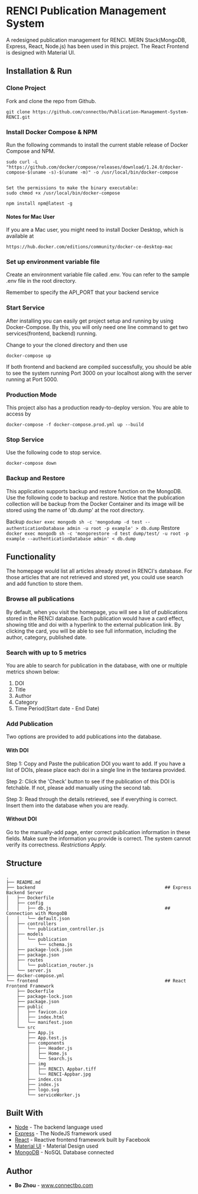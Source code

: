 # RENCI Publication Management System

A redesigned publication management for RENCI. MERN Stack(MongoDB, Express, React, Node.js) has been used in this project. The React Frontend is designed with Material UI.

## Installation & Run

### Clone Project
Fork and clone the repo from Github.
```
git clone https://github.com/connectbo/Publication-Management-System-RENCI.git
```

### Install Docker Compose & NPM
Run the following commands to install the current stable release of Docker Compose and NPM.

```
sudo curl -L "https://github.com/docker/compose/releases/download/1.24.0/docker-compose-$(uname -s)-$(uname -m)" -o /usr/local/bin/docker-compose
```

```

Set the permissions to make the binary executable:
sudo chmod +x /usr/local/bin/docker-compose
```


```
npm install npm@latest -g
```

#### Notes for Mac User
If you are a Mac user, you might need to install Docker Desktop, which is available at
```
https://hub.docker.com/editions/community/docker-ce-desktop-mac
```

### Set up environment variable file
Create an environment variable file called .env. You can refer to the sample .env file in the root directory.

Remember to specify the API_PORT that your backend service


### Start Service
After installing you can easily get project setup and running by using Docker-Compose. By this, you will only need one line command to get two services(frontend, backend) running.

Change to your the cloned directory and then use

```
docker-compose up
```

If both frontend and backend are compiled successfully, you should be able to see the system running Port 3000 on your localhost along with the server running at Port 5000.

### Production Mode
This project also has a production ready-to-deploy version. You are able to access by
```
docker-compose -f docker-compose.prod.yml up --build
```

### Stop Service
Use the following code to stop service.
```
docker-compose down
```

### Backup and Restore
This application supports backup and restore function on the MongoDB. Use the following code to backup and restore. Notice that the publication collection will be backup from the Docker Container and its image will be stored using the name of 'db.dump' at the root directory.

Backup
```docker exec mongodb sh -c 'mongodump -d test --authenticationDatabase admin -u root -p example' > db.dump```
Restore
```docker exec mongodb sh -c 'mongorestore -d test dump/test/ -u root -p example --authenticationDatabase admin' < db.dump```



## Functionality

The homepage would list all articles already stored in RENCI's database. For those articles that are not retrieved and stored yet, you could use search and add function to store them.

### Browse all publications

By default, when you visit the homepage, you will see a list of publications stored in the RENCI database. Each publication would have a card effect, showing title and doi with a hyperlink to the external publication link. By clicking the card, you will be able to see full information, including the author, category, published date.

### Search with up to 5 metrics
You are able to search for publication in the database, with one or multiple metrics shown below:

1. DOI
2. Title
3. Author
4. Category
5. Time Period(Start date - End Date)

### Add Publication
Two options are provided to add publications into the database.

#### With DOI
Step 1: Copy and Paste the publication DOI you want to add. If you have a list of DOIs, please place each doi in a single line in the textarea provided.

Step 2: Click the 'Check' button to see if the publication of this DOI is fetchable. If not, please add manually using the second tab.

Step 3: Read through the details retrieved, see if everything is correct. Insert them into the database when you are ready.

#### Without DOI
Go to the manually-add page, enter correct publication information in these fields. Make sure the information you provide is correct. The system cannot verify its correctness.
 *Restrictions Apply.*

## Structure

```
.
├── README.md
├── backend                                                 ## Express Backend Server
│   ├── Dockerfile
│   ├── config
│   │   ├── db.js                                           ## Connection with MongoDB
│   │   └── default.json
│   ├── controllers                                         
│   │   └── publication_controller.js
│   ├── models
│   │   └── publication
│   │       └── schema.js                                  
│   ├── package-lock.json
│   ├── package.json
│   ├── routes
│   │   └── publication_router.js
│   └── server.js                                           
├── docker-compose.yml
└── frontend                                                ## React Frontend Framework
    ├── Dockerfile
    ├── package-lock.json
    ├── package.json
    ├── public
    │   ├── favicon.ico
    │   ├── index.html
    │   └── manifest.json
    └── src
        ├── App.js
        ├── App.test.js
        ├── components                                      
        │   ├── Header.js
        │   ├── Home.js
        │   └── Search.js
        ├── img
        │   ├── RENCI\ Appbar.tiff
        │   └── RENCI-Appbar.jpg
        ├── index.css
        ├── index.js
        ├── logo.svg
        └── serviceWorker.js
```

## Built With

- [Node](https://nodejs.org/) - The backend language used
- [Express](https://expressjs.com/) - The NodeJS framework used
- [React](https://reactjs.org/) - Reactive frontend framework built by Facebook
- [Material UI](https://material-ui.com/) - Material Design used
- [MongoDB](https://www.mongodb.com/) - NoSQL Database connected

## Author

* **Bo Zhou** - www.connectbo.com
